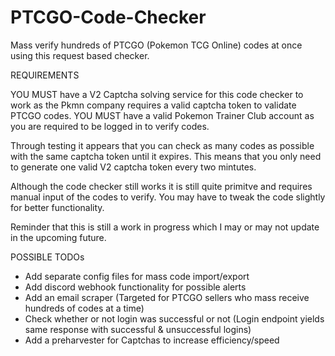 # PTCGO-Code-Checker
Mass verify hundreds of PTCGO (Pokemon TCG Online) codes at once using this request based checker.

REQUIREMENTS

YOU MUST have a V2 Captcha solving service for this code checker to work as the Pkmn company requires a valid captcha token to validate PTCGO codes.
YOU MUST have a valid Pokemon Trainer Club account as you are required to be logged in to verify codes.

Through testing it appears that you can check as many codes as possible with the same captcha token until it expires. This means that you only need to generate one valid V2 captcha token every two mintutes.

Although the code checker still works it is still quite primitve and requires manual input of the codes to verify. You may have to tweak the code slightly for better functionality.

Reminder that this is still a work in progress which I may or may not update in the upcoming future.

POSSIBLE TODOs
- Add separate config files for mass code import/export
- Add discord webhook functionality for possible alerts
- Add an email scraper (Targeted for PTCGO sellers who mass receive hundreds of codes at a time)
- Check whether or not login was successful or not (Login endpoint yields same response with successful & unsuccessful logins)
- Add a preharvester for Captchas to increase efficiency/speed
